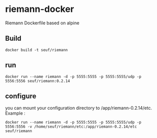 # riemann-docker
Riemann Dockerfile based on alpine

## Build

```
docker build -t seuf/riemann
```

## run

```
docker run --name riemann -d -p 5555:5555 -p 5555:5555/udp -p 5556:5556 seuf/riemann:0.2.14
```

## configure

you can mount your configuration directory to /app/riemann-0.2.14/etc.
Example :

```
docker run --name riemann -d -p 5555:5555 -p 5555:5555/udp -p 5556:5556 -v /home/seuf/riemann/etc:/app/riemann-0.2.14/etc seuf/riemann
```
